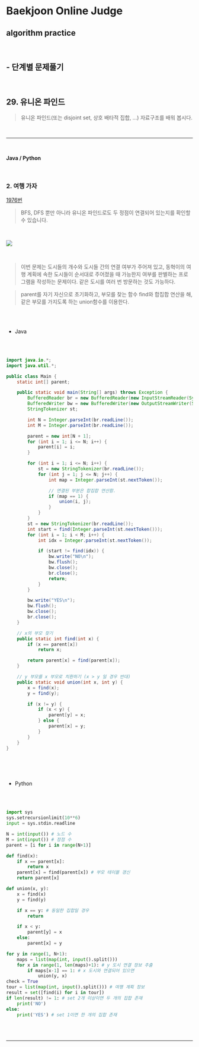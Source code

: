 # Baekjoon Online Judge

## algorithm practice
<br>

## - 단계별 문제풀기
<br>

## 29. 유니온 파인드

> 유니온 파인드(또는 disjoint set, 상호 배타적 집합, ...) 자료구조를 배워 봅시다.

<br>

---

<br>

**Java / Python**

<br>

### 2. 여행 가자
[1976번](https://www.acmicpc.net/problem/1976) 
> BFS, DFS 뿐만 아니라 유니온 파인드로도 두 정점이 연결되어 있는지를 확인할 수 있습니다.

<br>

![](https://images.velog.io/images/jini_eun/post/c4004636-71f5-4b23-ad9e-93c874c49f4c/image.png)

<br>

> 이번 문제는 도시들의 개수와 도시들 간의 연결 여부가 주어져 있고, 동혁이의 여행 계획에 속한 도시들이 순서대로 주어졌을 때 가능한지 여부를 판별하는 프로그램을 작성하는 문제이다. 같은 도시를 여러 번 방문하는 것도 가능하다.

> parent를 자기 자신으로 초기화하고, 부모를 찾는 함수 find와 합집합 연산을 해, 같은 부모를 가지도록 하는 union함수를 이용한다. 

<br><br>

- Java

<br><br>

```java
import java.io.*;
import java.util.*;

public class Main {
	static int[] parent;

	public static void main(String[] args) throws Exception {
		BufferedReader br = new BufferedReader(new InputStreamReader(System.in));
		BufferedWriter bw = new BufferedWriter(new OutputStreamWriter(System.out));
		StringTokenizer st;

		int N = Integer.parseInt(br.readLine());
		int M = Integer.parseInt(br.readLine());

		parent = new int[N + 1];
		for (int i = 1; i <= N; i++) {
			parent[i] = i;
		}

		for (int i = 1; i <= N; i++) {
			st = new StringTokenizer(br.readLine());
			for (int j = 1; j <= N; j++) {
				int map = Integer.parseInt(st.nextToken());

				// 연결된 부분은 합집합 연산함.
				if (map == 1) {
					union(i, j);
				}
			}
		}
		st = new StringTokenizer(br.readLine());
		int start = find(Integer.parseInt(st.nextToken()));
		for (int i = 1; i < M; i++) {
			int idx = Integer.parseInt(st.nextToken());

			if (start != find(idx)) {
				bw.write("NO\n");
				bw.flush();
				bw.close();
				br.close();
				return;
			}
		}

		bw.write("YES\n");
		bw.flush();
		bw.close();
		br.close();
	}

	// x의 부모 찾기
	public static int find(int x) {
		if (x == parent[x])
			return x;

		return parent[x] = find(parent[x]);
	}

	// y 부모를 x 부모로 치환하기 (x > y 일 경우 반대)
	public static void union(int x, int y) {
		x = find(x);
		y = find(y);

		if (x != y) {
			if (x < y) {
				parent[y] = x;
			} else {
				parent[x] = y;
			}
		}
	}
}
```

<br><br><br>

- Python 

<br><br>

```python
import sys
sys.setrecursionlimit(10**6)
input = sys.stdin.readline

N = int(input()) # 노드 수 
M = int(input()) # 정점 수 
parent = [i for i in range(N+1)]

def find(x):
    if x == parent[x]:
        return x
    parent[x] = find(parent[x]) # 부모 테이블 갱신
    return parent[x]

def union(x, y): 
    x = find(x) 
    y = find(y) 

    if x == y: # 동일한 집합일 경우
        return

    if x < y:
        parent[y] = x 
    else: 
        parent[x] = y 

for y in range(1, N+1): 
    maps = list(map(int, input().split())) 
    for x in range(1, len(maps)+1): # y 도시 연결 정보 추출
        if maps[x-1] == 1: # x 도시와 연결되어 있으면
            union(y, x) 
check = True
tour = list(map(int, input().split())) # 여행 계획 정보
result = set([find(i) for i in tour]) 
if len(result) != 1: # set 2개 이상이면 두 개의 집합 존재
    print('NO')
else:
    print('YES') # set 1이면 한 개의 집합 존재
```

<br><br>

---

<br>
